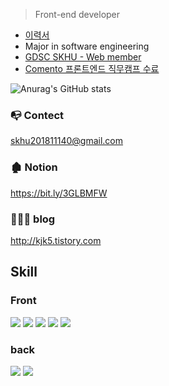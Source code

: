 > Front-end developer

* <a href="https://jaegwans.notion.site/b9dbf606d9cc4f52b9115041c88275ea"> 이력서  </a>
* Major in software engineering
* <a href="https://github.com/GDSC-SKHU">GDSC SKHU - Web member</a>
* <a href="https://user-images.githubusercontent.com/50818389/208008419-a0706e72-0ee6-4ab2-957c-deed0abeded4.png">Comento 프론트엔드 직무캠프 수료</a>

![Anurag's GitHub stats](https://github-readme-stats.vercel.app/api?username=jaegwans&show_icons=true&theme=default)

### 📭 Contect 
skhu201811140@gmail.com

### 🏚 Notion
https://bit.ly/3GLBMFW

### 👨🏻‍💻 blog
http://kjk5.tistory.com

## Skill

### Front
<img src="https://img.shields.io/badge/React-9cf?style=flat-square&logo=react&logoColor=white"/>   <img src="https://img.shields.io/badge/ReactNative-ccf?style=flat-square&logo=react&logoColor=white"/> <img src="https://img.shields.io/badge/Next.js-000?style=flat-square&logo=next.js&logoColor=white"/> <img src="https://img.shields.io/badge/javascript-yellow?style=flat-square&logo=javascript&logoColor=white"/> 
<img src="https://img.shields.io/badge/typescript-blue?style=flat-square&logo=typescript&logoColor=skyblue"/></br>

### back
 <img src="https://img.shields.io/badge/node.js-green?style=flat-square&logo=node.js&logoColor=white"/> <img src="https://img.shields.io/badge/Spring-green?style=flat-square&logo=Spring&logoColor=white"/>
